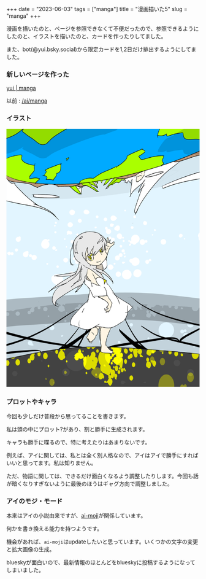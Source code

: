 +++
date = "2023-06-03"
tags = ["manga"]
title = "漫画描いた5"
slug = "manga"
+++

漫画を描いたのと、ページを参照できなくて不便だったので、参照できるようにしたのと、イラストを描いたのと、カードを作ったりしてました。

また、bot(@yui.bsky.social)から限定カードを1,2日だけ排出するようにしてました。

### 新しいページを作った

[yui | manga](https://manga.syui.ai/91)

以前 : [/ai/manga](https://syui.ai/ai/manga)

### イラスト

![](/img/yui_137.png)

### プロットやキャラ

今回も少しだけ普段から思ってることを書きます。

私は頭の中にプロット?があり、割と勝手に生成されます。

キャラも勝手に喋るので、特に考えたりはあまりないです。

例えば、アイに関しては、私とは全く別人格なので、アイはアイで勝手にすればいいと思ってます。私は知りません。

ただ、物語に関しては、できるだけ面白くなるよう調整したりします。今回も話が暗くなりすぎないように最後のほうはギャグ方向で調整しました。

### アイのモジ・モード

本来はアイの小説由来ですが、[ai-moji](/moji/)が関係しています。

何かを書き換える能力を持つようです。

機会があれば、`ai-moji`はupdateしたいと思っています。いくつかの文字の変更と拡大画像の生成。

blueskyが面白いので、最新情報のほとんどをblueskyに投稿するようになってしまいました。
